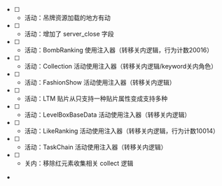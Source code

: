 - [ ] * 活动：吊牌资源加载的地方有动
- [ ] + 活动：增加了 server_close 字段
- [ ] * 活动：BombRanking 使用注入器（转移关内逻辑，行为计数20016）
- [ ] * 活动：Collection 活动使用注入器（转移关内逻辑/keyword关内角色）
- [ ] * 活动：FashionShow 活动使用注入器（转移关内逻辑）
- [ ] * 活动：LTM 贴片从只支持一种贴片属性变成支持多种
- [ ] * 活动：LevelBoxBaseData 活动使用注入器（转移关内逻辑）
- [ ] * 活动：LikeRanking 活动使用注入器（转移关内逻辑，行为计数10014）
- [ ] * 活动：TaskChain 活动使用注入器（转移关内逻辑）
- [ ] - 关内：移除红元素收集相关 collect 逻辑
- 